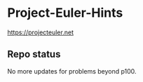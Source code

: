 # Project-Euler-Hints

https://projecteuler.net

## Repo status

No more updates for problems beyond p100.
